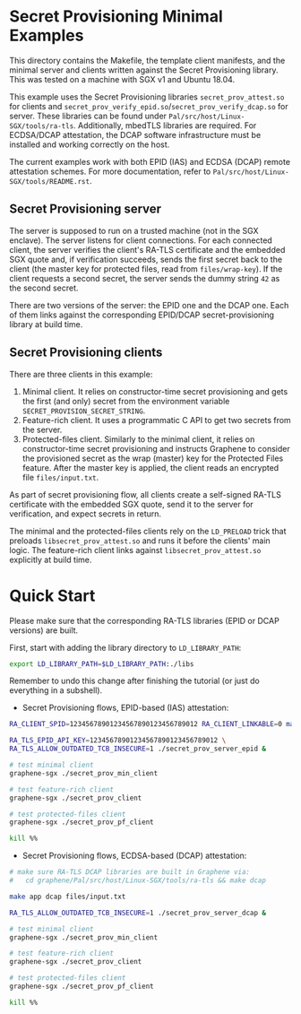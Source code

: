 # Secret Provisioning Minimal Examples

This directory contains the Makefile, the template client manifests, and the minimal server and
clients written against the Secret Provisioning library.  This was tested on a machine with SGX v1
and Ubuntu 18.04.

This example uses the Secret Provisioning libraries `secret_prov_attest.so` for clients and
`secret_prov_verify_epid.so`/`secret_prov_verify_dcap.so` for server. These libraries can be found
under `Pal/src/host/Linux-SGX/tools/ra-tls`. Additionally, mbedTLS libraries are required. For
ECDSA/DCAP attestation, the DCAP software infrastructure must be installed and working correctly on
the host.

The current examples work with both EPID (IAS) and ECDSA (DCAP) remote attestation schemes. For
more documentation, refer to `Pal/src/host/Linux-SGX/tools/README.rst`.


## Secret Provisioning server

The server is supposed to run on a trusted machine (not in the SGX enclave). The server listens for
client connections. For each connected client, the server verifies the client's RA-TLS certificate
and the embedded SGX quote and, if verification succeeds, sends the first secret back to the client
(the master key for protected files, read from `files/wrap-key`). If the client requests a second
secret, the server sends the dummy string `42` as the second secret.

There are two versions of the server: the EPID one and the DCAP one. Each of them links against
the corresponding EPID/DCAP secret-provisioning library at build time.


## Secret Provisioning clients

There are three clients in this example:

1. Minimal client. It relies on constructor-time secret provisioning and gets the first (and only)
   secret from the environment variable `SECRET_PROVISION_SECRET_STRING`.
2. Feature-rich client. It uses a programmatic C API to get two secrets from the server.
3. Protected-files client. Similarly to the minimal client, it relies on constructor-time secret
   provisioning and instructs Graphene to consider the provisioned secret as the wrap (master) key
   for the Protected Files feature. After the master key is applied, the client reads an encrypted
   file `files/input.txt`.

As part of secret provisioning flow, all clients create a self-signed RA-TLS certificate with the
embedded SGX quote, send it to the server for verification, and expect secrets in return.

The minimal and the protected-files clients rely on the `LD_PRELOAD` trick that preloads
`libsecret_prov_attest.so` and runs it before the clients' main logic. The feature-rich client links
against `libsecret_prov_attest.so` explicitly at build time.


# Quick Start

Please make sure that the corresponding RA-TLS libraries (EPID or DCAP versions) are built.

First, start with adding the library directory to `LD_LIBRARY_PATH`:

```sh
export LD_LIBRARY_PATH=$LD_LIBRARY_PATH:./libs
```

Remember to undo this change after finishing the tutorial (or just do everything
in a subshell).

- Secret Provisioning flows, EPID-based (IAS) attestation:

```sh
RA_CLIENT_SPID=12345678901234567890123456789012 RA_CLIENT_LINKABLE=0 make app epid files/input.txt

RA_TLS_EPID_API_KEY=12345678901234567890123456789012 \
RA_TLS_ALLOW_OUTDATED_TCB_INSECURE=1 ./secret_prov_server_epid &

# test minimal client
graphene-sgx ./secret_prov_min_client

# test feature-rich client
graphene-sgx ./secret_prov_client

# test protected-files client
graphene-sgx ./secret_prov_pf_client

kill %%
```

- Secret Provisioning flows, ECDSA-based (DCAP) attestation:

```sh
# make sure RA-TLS DCAP libraries are built in Graphene via:
#   cd graphene/Pal/src/host/Linux-SGX/tools/ra-tls && make dcap

make app dcap files/input.txt

RA_TLS_ALLOW_OUTDATED_TCB_INSECURE=1 ./secret_prov_server_dcap &

# test minimal client
graphene-sgx ./secret_prov_min_client

# test feature-rich client
graphene-sgx ./secret_prov_client

# test protected-files client
graphene-sgx ./secret_prov_pf_client

kill %%
```
